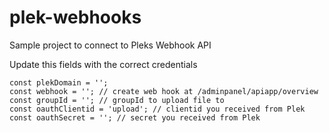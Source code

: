 # plek-webhooks
Sample project to connect to Pleks Webhook API

Update this fields with the correct credentials
```
const plekDomain = '';
const webhook = ''; // create web hook at /adminpanel/apiapp/overview
const groupId = ''; // groupId to upload file to
const oauthClientid = 'upload'; // clientid you received from Plek
const oauthSecret = ''; // secret you received from Plek
```
